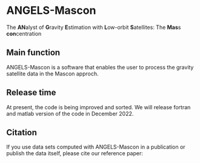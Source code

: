 # ANGELS-Mascon
The **AN**alyst of **G**ravity **E**stimation with **L**ow-orbit **S**atellites:
The **Mas**s **con**centration
## Main function
ANGELS-Mascon is a software that enables the user to process the gravity satellite data in the Mascon approch.

## Release time
At present, the code is being improved and sorted.
We will release fortran and matlab version of the code in December 2022.

## Citation
If you use data sets computed with ANGELS-Mascon in a publication or publish the data itself, please cite our reference paper:
